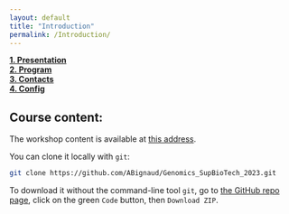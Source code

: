 ```yaml
---
layout: default
title: "Introduction"
permalink: /Introduction/
---
```


[**1. Presentation**](/Genomics_SupBioTech_2023/Introduction/Presentation)  
[**2. Program**](/Genomics_SupBioTech_2023/Introduction/Program)  
[**3. Contacts**](/Genomics_SupBioTech_2023/Introduction/Contacts)  
[**4. Config**](/Genomics_SupBioTech_2023/Introduction/Config)  

## Course content: 

The workshop content is available at [this address](https://github.com/ABignaud/Genomics_SupBioTech_2023). 

You can clone it locally with `git`: 

```sh
git clone https://github.com/ABignaud/Genomics_SupBioTech_2023.git
```

To download it without the command-line tool `git`, go to 
[the GitHub repo page](https://github.com/ABignaud/Genomics_SupBioTech_2023), click on the 
green `Code` button, then `Download ZIP`. 

